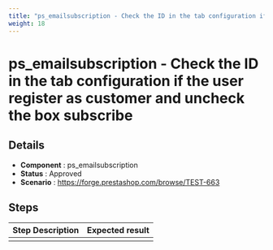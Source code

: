 ```yaml
---
title: "ps_emailsubscription - Check the ID in the tab configuration if the user register as customer and uncheck the box subscribe"
weight: 18
---
```


# ps_emailsubscription - Check the ID in the tab configuration if the user register as customer and uncheck the box subscribe
## Details
* **Component** : ps_emailsubscription
* **Status** : Approved
* **Scenario** : https://forge.prestashop.com/browse/TEST-663

## Steps
| Step Description | Expected result |
| ----- | ----- |
|  |  |